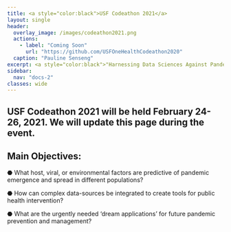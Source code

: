 ```yaml
---
title: <a style="color:black">USF Codeathon 2021</a>
layout: single
header:
  overlay_image: /images/codeathon2021.png
  actions:
    - label: "Coming Soon"
      url: "https://github.com/USFOneHealthCodeathon2020"
  caption: "Pauline Senseng"
excerpt: <a style="color:black">"Harnessing Data Sciences Against Pandemics"</a>
sidebar:
  nav: "docs-2"
classes: wide
---
```


## USF Codeathon 2021 will be held February 24-26, 2021. We will update this page during the event. 

## Main Objectives: 

⬣ What host, viral, or environmental factors are predictive of pandemic emergence and spread in different populations?

⬣ How can complex data-sources be integrated to create tools for public health intervention?

⬣ What are the urgently needed ‘dream applications’ for future pandemic prevention and management?

